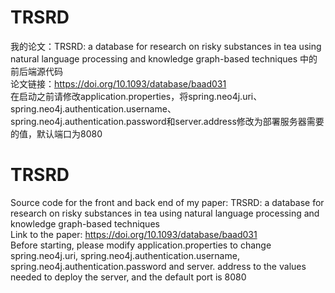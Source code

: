 # TRSRD
我的论文：TRSRD: a database for research on risky substances in tea using natural language processing and knowledge graph-based techniques 中的前后端源代码  
论文链接：https://doi.org/10.1093/database/baad031  
在启动之前请修改application.properties，将spring.neo4j.uri、spring.neo4j.authentication.username、spring.neo4j.authentication.password和server.address修改为部署服务器需要的值，默认端口为8080  

# TRSRD
Source code for the front and back end of my paper: TRSRD: a database for research on risky substances in tea using natural language processing and knowledge graph-based techniques  
Link to the paper: https://doi.org/10.1093/database/baad031  
Before starting, please modify application.properties to change spring.neo4j.uri, spring.neo4j.authentication.username, spring.neo4j.authentication.password and server. address to the values needed to deploy the server, and the default port is 8080  

